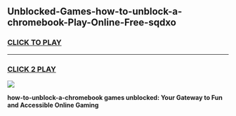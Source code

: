 
## Unblocked-Games-how-to-unblock-a-chromebook-Play-Online-Free-sqdxo
<h3>
<a href="https://premium76.site?title=how-to-unblock-a-chromebook&ref=26A">CLICK TO PLAY</a></h3>
<hr>

<h3>
<a href="https://premium76.site?title=how-to-unblock-a-chromebook&ref=26A">CLICK 2 PLAY</a>
  
</h3>

<a href="https://premium76.site?title=how-to-unblock-a-chromebook&ref=26A"><img src="https://clearcache.store/games.png"></a>


**how-to-unblock-a-chromebook games unblocked: Your Gateway to Fun and Accessible Online Gaming**
